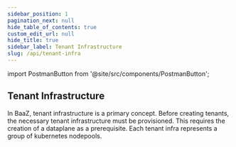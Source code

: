 ```yaml
---
sidebar_position: 1
pagination_next: null
hide_table_of_contents: true
custom_edit_url: null
hide_title: true
sidebar_label: Tenant Infrastructure
slug: /api/tenant-infra
---
```

import PostmanButton from '@site/src/components/PostmanButton';

## Tenant Infrastructure

In BaaZ, tenant infrastructure is a primary concept. Before creating tenants, the necessary tenant infrastructure must be provisioned. This requires the creation of a dataplane as a prerequisite. Each tenant infra represents a group of kubernetes nodepools.

<PostmanButton postmanUrl="https://god.gw.postman.com/run-collection/37749754-3641664a-c556-4a8d-9c13-3f82828a6c51?action=collection%2Ffork&source=rip_markdown&collection-url=entityId%3D37749754-3641664a-c556-4a8d-9c13-3f82828a6c51%26entityType%3Dcollection%26workspaceId%3Df3e23974-3a4e-4469-9c82-e695b8701d40" align="left" />